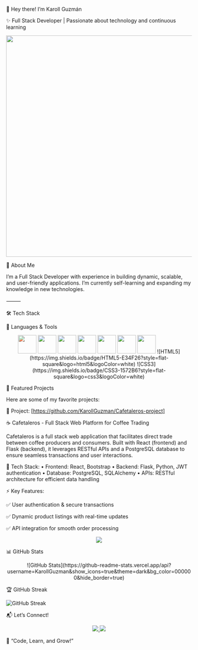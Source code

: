🚀 Hey there! I’m Karoll Guzmán

✨ Full Stack Developer | Passionate about technology and continuous learning

<p align="center">
  <img src="![image](https://github.com/user-attachments/assets/08e69b9f-c51d-43dc-b96a-6728c1b37e3c)" width="600"/>
</p>

📌 About Me

I’m a Full Stack Developer with experience in building dynamic, scalable, and user-friendly applications.
I’m currently self-learning and expanding my knowledge in new technologies.

⸻

🛠️ Tech Stack


🚀 Languages & Tools

<p align="center">
  <img src="https://cdn.jsdelivr.net/gh/devicons/devicon/icons/react/react-original.svg" width="50" style="filter: hue-rotate(270deg);"/>
  <img src="https://cdn.jsdelivr.net/gh/devicons/devicon/icons/javascript/javascript-original.svg" width="50"/>
  <img src="https://cdn.jsdelivr.net/gh/devicons/devicon/icons/python/python-original.svg" width="50"/>
  <img src="https://cdn.jsdelivr.net/gh/devicons/devicon/icons/flask/flask-original.svg" width="50"/>
  <img src="https://cdn.jsdelivr.net/gh/devicons/devicon/icons/git/git-original.svg" width="50"/>
  <img src="https://cdn.jsdelivr.net/gh/devicons/devicon/icons/bootstrap/bootstrap-original.svg" width="50"/>
  <img src="https://cdn.jsdelivr.net/gh/devicons/devicon/icons/postgresql/postgresql-original.svg" width="50"/>
![HTML5](https://img.shields.io/badge/HTML5-E34F26?style=flat-square&logo=html5&logoColor=white)
![CSS3](https://img.shields.io/badge/CSS3-1572B6?style=flat-square&logo=css3&logoColor=white)
</p>

🌟 Featured Projects

Here are some of my favorite projects:

📌 Project: [https://github.com/KarollGuzman/Cafetaleros-project]

☕ Cafetaleros - Full Stack Web Platform for Coffee Trading

Cafetaleros is a full stack web application that facilitates direct trade between coffee producers and consumers. Built with React (frontend) and Flask (backend), it leverages RESTful APIs and a PostgreSQL database to ensure seamless transactions and user interactions.

🔹 Tech Stack:
	•	Frontend: React, Bootstrap
	•	Backend: Flask, Python, JWT authentication
	•	Database: PostgreSQL, SQLAlchemy
	•	APIs: RESTful architecture for efficient data handling
 
⚡ Key Features:

✅ User authentication & secure transactions

✅ Dynamic product listings with real-time updates

✅ API integration for smooth order processing

<p align="center">
  <a href="https://github.com/KarollGuzman">
    <img src="https://img.shields.io/badge/-See%20More%20Projects-6A0DAD?style=for-the-badge&logo=github&logoColor=white"/>
  </a>
</p>

📊 GitHub Stats

<p align="center">
  ![GitHub Stats](https://github-readme-stats.vercel.app/api?username=KarollGuzman&show_icons=true&theme=dark&bg_color=000000&hide_border=true)
</p>

🏆 GitHub Streak

![GitHub Streak](https://github-readme-streak-stats.herokuapp.com/?user=KarollGuzman&theme=radical)

📬 Let’s Connect!

<p align="center">
  <a href="https://www.linkedin.com/in/karoll-guzm%C3%A1n-1a005732a/">
    <img src="https://img.shields.io/badge/-LinkedIn-6A0DAD?style=for-the-badge&logo=linkedin&logoColor=white"/>
  </a>
  <a href="https://github.com/KarollGuzman">
    <img src="https://img.shields.io/badge/-GitHub-6A0DAD?style=for-the-badge&logo=github&logoColor=white"/>
  </a>
</p>

🌟 “Code, Learn, and Grow!”
